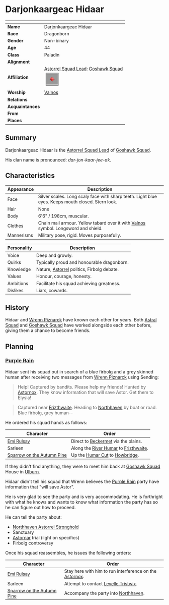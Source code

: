 # Darjonkaargeac Hidaar

| []() | |
| --- | --- |
| **Name** | Darjonkaargeac Hidaar |
| **Race** | Dragonborn |
| **Gender** | Non-binary |
| **Age** | 44 |
| **Class** | Paladin |
| **Alignment** | |
| **Affiliation** | [Astorrel Squad Lead](../civilisations/kingdom-of-astor/organisations/astorrel/ranks/3-squad-lead.md): [Goshawk Squad](../civilisations/kingdom-of-astor/organisations/astorrel/squads/goshawk.md)<br /><img src="../../images/ranks/astorrel-3-squad-lead.png" height="50" /> |
| **Worship** | [Valnos](../gods/gods/valnos.md) |
| **Relations** | |
| **Acquaintances** | |
| **From** | |
| **Places** | |

## Summary

Darjonkaargeac Hidaar is the [Astorrel Squad Lead](../civilisations/kingdom-of-astor/organisations/astorrel/ranks/3-squad-lead.md) of [Goshawk Squad](../civilisations/kingdom-of-astor/organisations/astorrel/squads/goshawk.md).

His clan name is pronounced: *dar-jon-kaar-jee-ak*.

## Characteristics

| Appearance | Description |
| --- | --- |
| Face | Silver scales. Long scaly face with sharp teeth. Light blue eyes. Keeps mouth closed. Stern look. |
| Hair | None |
| Body | 6'6" / 198cm, muscular. |
| Clothes | Chain mail armour. Yellow tabard over it with [Valnos](../gods/gods/valnos.md) symbol. Longsword and shield. |
| Mannerisms | Military pose, rigid. Moves purposefully. |

| Personality | Description |
| --- | --- |
| Voice | Deep and growly. |
| Quirks | Typically proud and honourable dragonborn. |
| Knowledge | Nature, [Astorrel](../civilisations/kingdom-of-astor/organisations/astorrel/astorrel.md) politics, Firbolg debate. |
| Values | Honour, courage, honesty. |
| Ambitions | Facilitate his squad achieving greatness. |
| Dislikes | Liars, cowards. |

## History

Hidaar and [Wrenn Piznarck](wrenn-piznarck.md) have known each other for years. Both [Astral Squad](../civilisations/kingdom-of-astor/organisations/astorrel/squads/astral.md) and [Goshawk Squad](../civilisations/kingdom-of-astor/organisations/astorrel/squads/goshawk.md) have worked alongside each other before, giving them a chance to become friends.

## Planning

### [Purple Rain](../../campaigns/purple-rain/purple-rain.md)

Hidaar sent his squad out in search of a blue firbolg and a grey skinned human after receiving two messages from [Wrenn Piznarck](wrenn-piznarck.md) using Sending:

> Help! Captured by bandits. Please help my friends! Hunted by [Astornox](../civilisations/kingdom-of-astor/organisations/astornox.md). They know information that will save Astor. Get them to Elysia!

> Captured near [Frizthwaite](../places/villages/frizthwaite.md). Heading to [Northhaven](../places/cities/northhaven.md) by boat or road. Blue firbolg, grey human--

He ordered his squad hands as follows:

| Character | Order |
| --- | --- |
| [Emi Rulsay](emi-rulsay.md) | Direct to [Beckermet](../places/towns/beckermet.md) via the plains. |
| Sarleen | Along the [River Humar](../places/rivers-lakes/river-humar.md) to [Frizthwaite](../places/villages/frizthwaite.md). |
| [Sparrow on the Autumn Pine](sparrow-on-the-autumn-pine.md) | Up the [Humar Cut](../places/roads/humar-cut.md) to [Howbridge](../places/towns/howbridge.md). |

If they didn't find anything, they were to meet him back at [Goshawk Squad](../civilisations/kingdom-of-astor/organisations/astorrel/squads/goshawk.md) House in [Ulburn](../places/villages/ulburn.md).

Hidaar didn't tell his squad that Wrenn believes the [Purple Rain](../../campaigns/purple-rain/purple-rain.md) party have information that "will save Astor".

He is very glad to see the party and is very accommodating. He is forthright with what he knows and wants to know what information the party has so he can figure out how to proceed.

He can tell the party about:
- [Northhaven Astorrel Stronghold](../places/strongholds/northhaven-astorrel-stronghold.md)
- Sanctuary
- [Astornar](../civilisations/kingdom-of-astor/organisations/astornar.md) trial (light on specifics)
- Firbolg controversy

Once his squad reassembles, he issues the following orders:

| Character | Order |
| --- | --- |
| [Emi Rulsay](emi-rulsay.md) | Stay here with him to run interference on the [Astornox](../civilisations/kingdom-of-astor/organisations/astornox.md). |
| Sarleen | Attempt to contact [Levelle Tristwix](levelle-tristwix.md). |
| [Sparrow on the Autumn Pine](sparrow-on-the-autumn-pine.md) | Accompany the party into [Northhaven](../places/cities/northhaven.md). |
